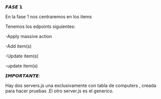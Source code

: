 𝙁𝘼𝙎𝙀 𝟭 

En la fase 1 nos centraremos en los items 

Tenemos los edpoints siguientes:

-Apply massive action

-Add item(s)

-Update item(s)

-update item(s)


𝙄𝙈𝙋𝙊𝙍𝙏𝘼𝙉𝙏𝙀:

Hay dos servers.js una exclusivamente con  tabla de computers , creada para hacer pruebas .El otro server.js es el  generico.

